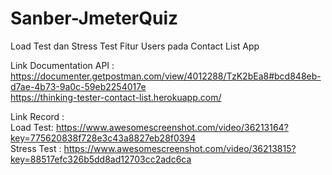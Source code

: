 # Sanber-JmeterQuiz

Load Test dan Stress Test Fitur Users pada Contact List App  

Link Documentation API :      
https://documenter.getpostman.com/view/4012288/TzK2bEa8#bcd848eb-d7ae-4b73-9a0c-59eb2254017e    
https://thinking-tester-contact-list.herokuapp.com/     


Link Record :       
Load Test: 
https://www.awesomescreenshot.com/video/36213164?key=775620838f728e3c43a8827eb28f0394               
Stress Test : 
https://www.awesomescreenshot.com/video/36213815?key=88517efc326b5dd8ad12703cc2adc6ca    